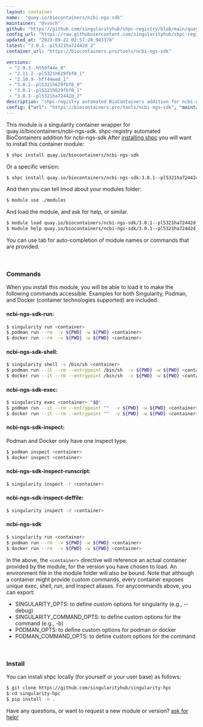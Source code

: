 ```yaml
---
layout: container
name:  "quay.io/biocontainers/ncbi-ngs-sdk"
maintainer: "@vsoch"
github: "https://github.com/singularityhub/shpc-registry/blob/main/quay.io/biocontainers/ncbi-ngs-sdk/container.yaml"
config_url: "https://raw.githubusercontent.com/singularityhub/shpc-registry/main/quay.io/biocontainers/ncbi-ngs-sdk/container.yaml"
updated_at: "2023-09-22 02:57:28.943378"
latest: "3.0.1--pl5321ha72442d_2"
container_url: "https://biocontainers.pro/tools/ncbi-ngs-sdk"

versions:
 - "2.9.3--h550f44e_0"
 - "2.11.2--pl5321h629fbf0_1"
 - "2.10.9--hff44eed_1"
 - "3.0.1--pl5321h629fbf0_0"
 - "3.0.1--pl5321h629fbf0_1"
 - "3.0.1--pl5321ha72442d_2"
description: "shpc-registry automated BioContainers addition for ncbi-ngs-sdk"
config: {"url": "https://biocontainers.pro/tools/ncbi-ngs-sdk", "maintainer": "@vsoch", "description": "shpc-registry automated BioContainers addition for ncbi-ngs-sdk", "latest": {"3.0.1--pl5321ha72442d_2": "sha256:1a1e2c940cec9c59bb9d0689aead1ffcc999168f45301678b5b5f61792019266"}, "tags": {"2.9.3--h550f44e_0": "sha256:1c812d0ca140f83a5d6ffe5ddcae56ba22b0ce1319c874e3e686eee3f3da4b4b", "2.11.2--pl5321h629fbf0_1": "sha256:9327c997f364619cdf6aa5b3d0f160aab253cebe73e9260e52056c21434a293a", "2.10.9--hff44eed_1": "sha256:b547e797dbd2b7554f1aa423e6ab41a282613e8606a64c70c164920cedc36e37", "3.0.1--pl5321h629fbf0_0": "sha256:e2cf83b838413148c86b635931ad4188efc27886ef716e814aa42195b237e95e", "3.0.1--pl5321h629fbf0_1": "sha256:7413b497023e37c7b47aacfd266027011c2b36a2cc5f05bdb8ed74e1e1fd2269", "3.0.1--pl5321ha72442d_2": "sha256:1a1e2c940cec9c59bb9d0689aead1ffcc999168f45301678b5b5f61792019266"}, "docker": "quay.io/biocontainers/ncbi-ngs-sdk"}
---
```


This module is a singularity container wrapper for quay.io/biocontainers/ncbi-ngs-sdk.
shpc-registry automated BioContainers addition for ncbi-ngs-sdk
After [installing shpc](#install) you will want to install this container module:


```bash
$ shpc install quay.io/biocontainers/ncbi-ngs-sdk
```

Or a specific version:

```bash
$ shpc install quay.io/biocontainers/ncbi-ngs-sdk:3.0.1--pl5321ha72442d_2
```

And then you can tell lmod about your modules folder:

```bash
$ module use ./modules
```

And load the module, and ask for help, or similar.

```bash
$ module load quay.io/biocontainers/ncbi-ngs-sdk/3.0.1--pl5321ha72442d_2
$ module help quay.io/biocontainers/ncbi-ngs-sdk/3.0.1--pl5321ha72442d_2
```

You can use tab for auto-completion of module names or commands that are provided.

<br>

### Commands

When you install this module, you will be able to load it to make the following commands accessible.
Examples for both Singularity, Podman, and Docker (container technologies supported) are included.

#### ncbi-ngs-sdk-run:

```bash
$ singularity run <container>
$ podman run --rm  -v ${PWD} -w ${PWD} <container>
$ docker run --rm  -v ${PWD} -w ${PWD} <container>
```

#### ncbi-ngs-sdk-shell:

```bash
$ singularity shell -s /bin/sh <container>
$ podman run --it --rm --entrypoint /bin/sh  -v ${PWD} -w ${PWD} <container>
$ docker run --it --rm --entrypoint /bin/sh  -v ${PWD} -w ${PWD} <container>
```

#### ncbi-ngs-sdk-exec:

```bash
$ singularity exec <container> "$@"
$ podman run --it --rm --entrypoint ""  -v ${PWD} -w ${PWD} <container> "$@"
$ docker run --it --rm --entrypoint ""  -v ${PWD} -w ${PWD} <container> "$@"
```

#### ncbi-ngs-sdk-inspect:

Podman and Docker only have one inspect type.

```bash
$ podman inspect <container>
$ docker inspect <container>
```

#### ncbi-ngs-sdk-inspect-runscript:

```bash
$ singularity inspect -r <container>
```

#### ncbi-ngs-sdk-inspect-deffile:

```bash
$ singularity inspect -d <container>
```



#### ncbi-ngs-sdk

```bash
$ singularity run <container>
$ podman run --rm  -v ${PWD} -w ${PWD} <container>
$ docker run --rm  -v ${PWD} -w ${PWD} <container>
```


In the above, the `<container>` directive will reference an actual container provided
by the module, for the version you have chosen to load. An environment file in the
module folder will also be bound. Note that although a container
might provide custom commands, every container exposes unique exec, shell, run, and
inspect aliases. For anycommands above, you can export:

 - SINGULARITY_OPTS: to define custom options for singularity (e.g., --debug)
 - SINGULARITY_COMMAND_OPTS: to define custom options for the command (e.g., -b)
 - PODMAN_OPTS: to define custom options for podman or docker
 - PODMAN_COMMAND_OPTS: to define custom options for the command

<br>

### Install

You can install shpc locally (for yourself or your user base) as follows:

```bash
$ git clone https://github.com/singularityhub/singularity-hpc
$ cd singularity-hpc
$ pip install -e .
```

Have any questions, or want to request a new module or version? [ask for help!](https://github.com/singularityhub/singularity-hpc/issues)